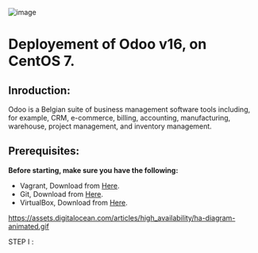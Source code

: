 
![image](https://github.com/AbdelatifAitBara/ProjectA/assets/82835348/47753831-e500-4b53-a60a-cca916cd69f0)




# Deployement of Odoo v16, on CentOS 7.

## Inroduction:

Odoo is a Belgian suite of business management software tools including, for example, CRM, e-commerce, billing, accounting, manufacturing, warehouse, project management, and inventory management.

## Prerequisites:

**Before starting, make sure you have the following:**

- Vagrant, Download from [Here](https://developer.hashicorp.com/vagrant/downloads).
- Git, Download from [Here](https://git-scm.com/downloads).
- VirtualBox, Download from [Here](https://www.virtualbox.org/wiki/Downloads).

https://assets.digitalocean.com/articles/high_availability/ha-diagram-animated.gif

STEP I :

